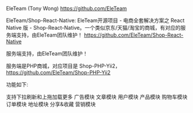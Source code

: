 

EleTeam (Tony Wong) https://github.com/EleTeam

EleTeam/Shop-React-Native: EleTeam开源项目 - 电商全套解决方案之 React Native 版 - Shop-React-Native。一个类似京东/天猫/淘宝的商城，有对应的服务端支持，由EleTeam团队维护！ https://github.com/EleTeam/Shop-React-Native


服务端支持，由EleTeam团队维护！

服务端是PHP商城，对应项目是 Shop-PHP-Yii2，https://github.com/EleTeam/Shop-PHP-Yii2

功能如下:

支持下拉刷新和上拖加载更多
广告模块
文章模块
用户模块
产品模块
购物车模块
订单模块
地址模块
分享&收藏
营销模块